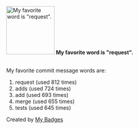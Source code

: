 <img src="https://my-badges.github.io/my-badges/favorite-word.png" alt="My favorite word is &quot;request&quot;." title="My favorite word is &quot;request&quot;." width="128">
<strong>My favorite word is &quot;request&quot;.</strong>
<br><br>

My favorite commit message words are:

1. request (used 812 times)
2. adds (used 724 times)
3. add (used 693 times)
4. merge (used 655 times)
5. tests (used 645 times)


Created by <a href="https://github.com/my-badges/my-badges">My Badges</a>